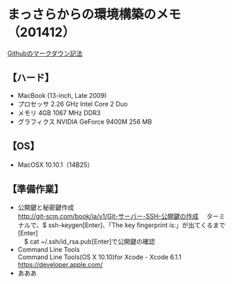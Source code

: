 
まっさらからの環境構築のメモ（201412）  
=====================================
[Githubのマークダウン記法](http://codechord.com/2012/01/readme-markdown/ "") 

【ハード】
----------
*	MacBook (13-inch, Late 2009)
*	プロセッサ 2.26 GHz Intel Core 2 Duo
*	メモリ 4GB 1067 MHz DDR3
*	グラフィクス NVIDIA GeForce 9400M 256 MB

【OS】
----------
*	MacOSX 10.10.1（14B25）

【準備作業】
----------
*	公開鍵と秘密鍵作成  
  http://git-scm.com/book/ja/v1/Git-サーバー-SSH-公開鍵の作成
　ターミナルで、$ ssh-keygen[Enter]、「The key fingerprint is:」が出てくるまで[Enter]  
　$ cat ~/.ssh/id_rsa.pub[Enter]で公開鍵の確認  
*	Command Line Tools  
  Command Line Tools(OS X 10.10)for Xcode - Xcode 6.1.1   
  https://developer.apple.com/  
*	あああ

